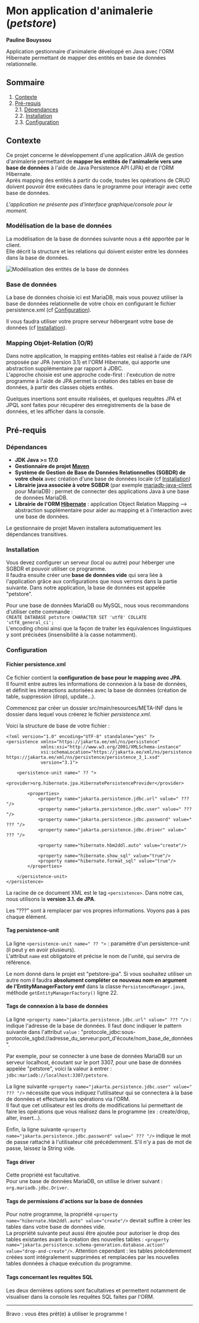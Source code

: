 # Mon application d'animalerie (*petstore*)
**Pauline Bouyssou**

Application gestionnaire d'animalerie développé en Java avec l'ORM Hibernate permettant de mapper des entités en base de données relationnelle.

## Sommaire
1. [Contexte](#contexte)
2. [Pré-requis](#pré-requis)\
    2.1. [Dépendances](#dépendances)\
    2.2. [Installation](#installation)\
    2.3. [Configuration](#configuration)

## Contexte
Ce projet concerne le développement d'une application JAVA de gestion d'animalerie permettant de **mapper les entités de l'animalerie vers une base de données** à l'aide de Java Persistence API (JPA) et de l'ORM Hibernate.\
Après mapping des entités à partir du code, toutes les opérations de CRUD doivent pouvoir être exécutées dans le programme pour interagir avec cette base de données.

*L'application ne présente pas d'interface graphique/console pour le moment.*

### Modélisation de la base de données
La modélisation de la base de données suivante nous a été apportée par le client.\
Elle décrit la structure et les relations qui doivent exister entre les données dans la base de données.

![Modélisation des entités de la base de données](images_README/petstore_database.png)

### Base de données
La base de données choisie ici est MariaDB, mais vous pouvez utiliser la base de données relationnelle de votre choix en configurant le fichier persistence.xml (cf [Configuration](#configuration)).

Il vous faudra utiliser votre propre serveur hébergeant votre base de données (cf [Installation](#installation)).

### Mapping Objet-Relation (O/R)
Dans notre application, le mapping entités-tables est réalisé à l'aide de l'API proposée par JPA (version 3.1) et l'ORM Hibernate, qui apporte une abstraction supplémentaire par rapport à JDBC.\
L'approche choisie est une approche code-first : l'exécution de notre programme à l'aide de JPA permet la création des tables en base de données, à partir des classes objets entités.

Quelques insertions sont ensuite réalisées, et quelques requêtes JPA et JPQL sont faites pour récupérer des enregistrements de la base de données, et les afficher dans la console.

## Pré-requis

### Dépendances
- **JDK Java >= 17.0**
- **Gestionnaire de projet [Maven](https://maven.apache.org/)**
- **Système de Gestion de Base de Données Relationnelles (SGBDR) de votre choix** avec création d'une base de données locale (cf [Installation](#installation))
- **Librairie java associée à votre SGBDR** (par exemple [mariadb-java-client](https://mvnrepository.com/artifact/org.mariadb.jdbc/mariadb-java-client) pour MariaDB) : permet de connecter des applications Java à une base de données MariaDB.
- **Librairie de l'ORM [Hibernate](https://mvnrepository.com/artifact/org.hibernate.orm/hibernate-core)** : application Object Relation Mapping --> abstraction supplémentaire pour aider au mapping et à l'interaction avec une base de données.

Le gestionnaire de projet Maven installera automatiquement les dépendances transitives.

### Installation
Vous devez configurer un serveur (local ou autre) pour héberger une SGBDR et pouvoir utiliser ce programme.\
Il faudra ensuite créer une **base de données vide** qui sera liée à l'application grâce aux configurations que nous verrons dans la partie suivante. Dans notre application, la base de données est appelée "petstore".

Pour une base de données MariaDB ou MySQL, nous vous recommandons d'utiliser cette commande :\
`CREATE DATABASE petstore CHARACTER SET 'utf8' COLLATE 'utf8_general_ci';`\
L'encoding choisi ainsi que la façon de traiter les équivalences linguistiques y sont précisées (insensibilité à la casse notamment).

### Configuration
#### Fichier persistence.xml
Ce fichier contient la **configuration de base pour le mapping avec JPA**.\
Il fournit entre autres les informations de connexion à la base de données, et définit les interactions autorisées avec la base de données (création de table, suppression (drop), update...).

Commencez par créer un dossier src/main/resources/META-INF dans le dossier dans lequel vous créerez le fichier *persistence.xml*.

Voici la structure de base de votre fichier :
```
<?xml version="1.0" encoding="UTF-8" standalone="yes" ?>
<persistence xmlns="https://jakarta.ee/xml/ns/persistence"
             xmlns:xsi="http://www.w3.org/2001/XMLSchema-instance"
             xsi:schemaLocation="https://jakarta.ee/xml/ns/persistence https://jakarta.ee/xml/ns/persistence/persistence_3_1.xsd"
             version="3.1">

    <persistence-unit name=" ?? ">
        <provider>org.hibernate.jpa.HibernatePersistenceProvider</provider>

        <properties>
            <property name="jakarta.persistence.jdbc.url" value=" ??? "/>
            <property name="jakarta.persistence.jdbc.user" value=" ??? "/>
            <property name="jakarta.persistence.jdbc.password" value=" ??? "/>
            <property name="jakarta.persistence.jdbc.driver" value=" ??? "/>

            <property name="hibernate.hbm2ddl.auto" value="create"/>

            <property name="hibernate.show_sql" value="true"/>
            <property name="hibernate.format_sql" value="true"/>
        </properties>

    </persistence-unit>
</persistence>
```
La racine de ce document XML est le tag `<persistence>`. Dans notre cas, nous utilisons la **version 3.1. de JPA**.

Les "???" sont à remplacer par vos propres informations. Voyons pas à pas chaque élément.

#### Tag persistence-unit
La ligne `<persistence-unit name=" ?? ">` : paramètre d'un persistence-unit (il peut y en avoir plusieurs).\
L'attribut `name` est obligatoire et précise le nom de l'unité, qui servira de référence.

Le nom donné dans le projet est "petstore-jpa". Si vous souhaitez utiliser un autre nom il faudra **absolument compléter ce nouveau nom en argument de l'EntityManagerFactory emf** dans la classe `PersistenceManager.java`, méthode `getEntityManagerFactory()` ligne 22.

#### Tags de connexion à la base de données
La ligne `<property name="jakarta.persistence.jdbc.url" value=" ??? "/>` : indique l'adresse de la base de données. Il faut donc indiquer le pattern suivante dans l'attribut `value` : "protocole_jdbc:sous-protocole_sgbd://adresse_du_serveur:port_d'écoute/nom_base_de_données".

Par exemple, pour se connecter à une base de données MariaDB sur un serveur localhost, écoutant sur le port 3307, pour une base de données appelée "petstore", voici la valeur à entrer : `jdbc:mariadb://localhost:3307/petstore`.

La ligne suivante `<property name="jakarta.persistence.jdbc.user" value=" ??? "/>` nécessite que vous indiquez l'utilisateur qui se connectera à la base de données et effectuera les opérations via l'ORM.\
Il faut que cet utilisateur est les droits de modifications lui permettant de faire les opérations que vous réalisez dans le programme (ex : create/drop, alter, insert...).

Enfin, la ligne suivante `<property name="jakarta.persistence.jdbc.password" value=" ??? "/>` indique le mot de passe rattaché à l'utilisateur cité précédemment. S'il n'y a pas de mot de passe, laissez la String vide.

#### Tags driver
Cette propriété est facultative.\
Pour une base de données MariaDB, on utilise le driver suivant : `org.mariadb.jdbc.Driver`.

#### Tags de permissions d'actions sur la base de données
Pour notre programme, la propriété `<property name="hibernate.hbm2ddl.auto" value="create"/>` devrait suffire à créer les tables dans votre base de données vide.\
La propriété suivante peut aussi être ajoutée pour autoriser le drop des tables existantes avant la création des nouvelles tables : `<property name="jakarta.persistence.schema-generation.database.action" value="drop-and-create"/>`. Attention cependant : les tables précédemment créées sont intégralement supprimées et remplacées par les nouvelles tables données à chaque exécution du programme.

#### Tags concernant les requêtes SQL

Les deux dernières options sont facultatives et permettent notamment de visualiser dans la console les requêtes SQL faites par l'ORM.

---

Bravo : vous êtes prêt(e) à utiliser le programme !